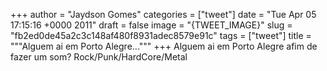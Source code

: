 
+++
author = "Jaydson Gomes"
categories = ["tweet"]
date = "Tue Apr 05 17:15:16 +0000 2011"
draft = false
image = "{TWEET_IMAGE}"
slug = "fb2ed0de45a2c3c148af480f8931adec8579e91c"
tags = ["tweet"]
title = """Alguem ai em Porto Alegre..."""
+++
Alguem ai em Porto Alegre afim de fazer um som? Rock/Punk/HardCore/Metal

